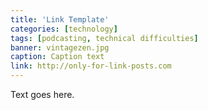 ```yaml
---
title: 'Link Template'
categories: [technology]
tags: [podcasting, technical difficulties]
banner: vintagezen.jpg
caption: Caption text
link: http://only-for-link-posts.com
---
```


Text goes here.